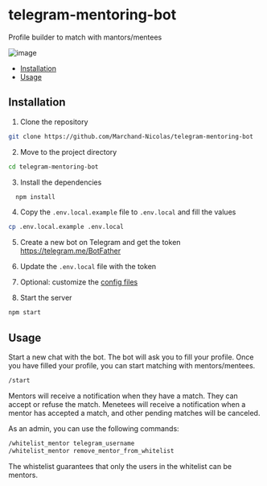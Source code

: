 # telegram-mentoring-bot

Profile builder to match with mantors/mentees

![image](https://github.com/Marchand-Nicolas/telegram-mentoring-bot/assets/60229704/bfdb0079-731b-4df3-9024-18a52df61dde)

 - [Installation](#installation)
 - [Usage](#usage)


## Installation

1. Clone the repository
```bash	
git clone https://github.com/Marchand-Nicolas/telegram-mentoring-bot
```

2. Move to the project directory
```bash	
cd telegram-mentoring-bot
```

3. Install the dependencies
```bash
  npm install
```

4. Copy the `.env.local.example` file to `.env.local` and fill the values
```bash
cp .env.local.example .env.local
```

5. Create a new bot on Telegram and get the token
https://telegram.me/BotFather

6. Update the `.env.local` file with the token

7. Optional: customize the [config files](config/README.md)


8. Start the server
```bash
npm start
```

## Usage
Start a new chat with the bot. The bot will ask you to fill your profile. Once you have filled your profile, you can start matching with mentors/mentees.
```bash
/start
```

Mentors will receive a notification when they have a match. They can accept or refuse the match.
Menetees will receive a notification when a mentor has accepted a match, and other pending matches will be canceled.

As an admin, you can use the following commands:
```bash
/whitelist_mentor telegram_username
/whitelist_mentor remove_mentor_from_whitelist
```
The whistelist guarantees that only the users in the whitelist can be mentors.